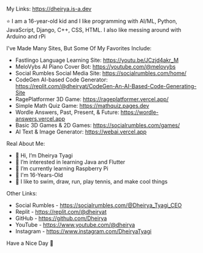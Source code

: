 My Links: https://dheirya.is-a.dev

⭐ I am a 16-year-old kid and I like programming with AI/ML, Python, JavaScript, Django, C++, CSS, HTML. I also like messing around with Arduino and rPi

I've Made Many Sites, But Some Of My Favorites Include:
- Fastlingo Language Learning Site: https://youtu.be/JCzjd4akr_M
- MeloVybs AI Piano Cover Bot: https://youtube.com/@melovybs
- Social Rumbles Social Media Site: https://socialrumbles.com/home/
- CodeGen AI-based Code Generator: https://replit.com/@dheiryat/CodeGen-An-AI-Based-Code-Generating-Site
- RagePlatformer 3D Game: https://rageplatformer.vercel.app/
- Simple Math Quiz Game: https://mathquiz.pages.dev
- Wordle Answers, Past, Present, & Future: https://wordle-answers.vercel.app
- Basic 3D Games & 2D Games: https://socialrumbles.com/games/
- AI Text & Image Generator: https://webai.vercel.app

Real About Me:
- 👋 Hi, I’m Dheirya Tyagi
- 👀 I’m interested in learning Java and Flutter
- 🌱 I’m currently learning Raspberry Pi
- 🧒 I'm 16-Years-Old
- 🚀 I like to swim, draw, run, play tennis, and make cool things

Other Links:
- Social Rumbles - https://socialrumbles.com/@Dheirya_Tyagi_CEO
- Replit - https://replit.com/@dheiryat
- GitHub - https://github.com/Dheirya
- YouTube - https://www.youtube.com/@dheirya
- Instagram - https://www.instagram.com/DheiryaTyagi

Have a Nice Day 👋
